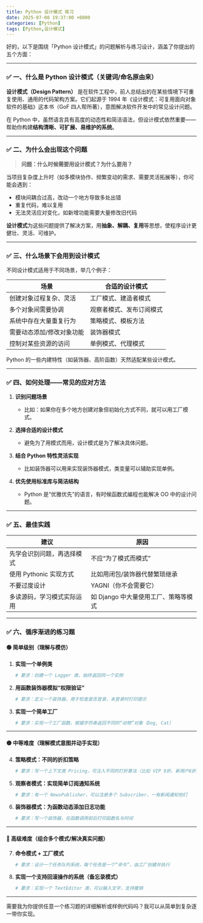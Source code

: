 ```yaml
---
title: Python 设计模式 练习
date: 2025-07-08 19:37:00 +0800
categories: [Python]
tags: [Python,设计模式]
---
```

好的，以下是围绕「Python 设计模式」的问题解析与练习设计，涵盖了你提出的五个方面：

---

### ✅ 一、什么是 Python 设计模式（关键词/命名原由来）

**设计模式（Design Pattern）** 是在软件工程中，前人总结出的在某些情境下可重复使用、通用的代码架构方案。它们起源于 1994 年《设计模式：可复用面向对象软件的基础》这本书（GoF 四人帮所著），意图解决软件开发中的常见设计问题。

在 Python 中，虽然语言具有高度的动态性和简洁语法，但设计模式依然重要——帮助你构建**结构清晰、可扩展、易维护的系统**。

---

### ✅ 二、为什么会出现这个问题

> **问题：什么时候需要用设计模式？为什么要用？**

当项目复杂度上升时（如多模块协作、频繁变动的需求、需要灵活拓展等），你可能会遇到：

* 模块间耦合过高，改动一个地方导致多处出错
* 重复代码，难以复用
* 无法灵活应对变化，如新增功能需要大量修改旧代码

**设计模式**为这些问题提供了解决方案，用**抽象、解耦、复用**等思想，使程序设计更健壮、灵活、可维护。

---

### ✅ 三、什么场景下会用到设计模式

不同设计模式适用于不同场景，举几个例子：

| 场景            | 合适的设计模式      |
| ------------- | ------------ |
| 创建对象过程复杂、灵活   | 工厂模式、建造者模式   |
| 多个对象间需要协调     | 观察者模式、发布订阅模式 |
| 系统中存在大量重复行为   | 策略模式、模板方法    |
| 需要动态添加/修改对象功能 | 装饰器模式        |
| 控制对某些资源的访问    | 单例模式、代理模式    |

Python 的一些内建特性（如装饰器、高阶函数）天然适配某些设计模式。

---

### ✅ 四、如何处理——常见的应对方法

1. **识别问题场景**

   * 比如：如果你在多个地方创建对象但初始化方式不同，就可以用工厂模式。
2. **选择合适的设计模式**

   * 避免为了用模式而用，设计模式是为了解决具体问题。
3. **结合 Python 特性灵活实现**

   * 比如装饰器可以用来实现装饰器模式，类变量可以辅助实现单例。
4. **优先使用标准库与简洁结构**

   * Python 是“优雅优先”的语言，有时候函数式编程也能解决 OO 中的设计问题。

---

### ✅ 五、最佳实践

| 建议               | 原因                     |
| ---------------- | ---------------------- |
| 先学会识别问题，再选择模式    | 不应“为了模式而模式”            |
| 使用 Pythonic 实现方式 | 比如用闭包/装饰器代替繁琐继承        |
| 不要过度设计           | YAGNI（你不会需要它）          |
| 多读源码，学习模式实际运用    | 如 Django 中大量使用工厂、策略等模式 |

---

### ✅ 六、循序渐进的练习题

#### 🟢 简单级别（理解与模仿）

1. **实现一个单例类**

   ```python
   # 要求：创建一个 Logger 类，始终返回同一个实例
   ```

2. **用函数装饰器模拟“权限验证”**

   ```python
   # 要求：定义一个装饰器，用于检查是否登录，未登录时打印提示
   ```

3. **实现一个简单工厂**

   ```python
   # 要求：实现一个工厂函数，根据字符串返回不同的“动物”对象（Dog, Cat）
   ```

---

#### 🟡 中等难度（理解模式意图并动手实现）

4. **策略模式：不同的折扣策略**

   ```python
   # 要求：写一个上下文类 Pricing，可注入不同的打折算法（比如 VIP 9折、新用户8折）
   ```

5. **观察者模式：实现简单订阅通知系统**

   ```python
   # 要求：有一个 NewsPublisher，可以注册多个 Subscriber，一有新闻通知他们
   ```

6. **装饰器模式：为函数动态添加日志功能**

   ```python
   # 要求：写一个装饰器，在函数调用前后打印函数名与时间
   ```

---

#### 🔴 高级难度（组合多个模式/解决真实问题）

7. **命令模式 + 工厂模式**

   ```python
   # 要求：设计一个任务队列系统，每个任务是一个“命令”，由工厂创建并执行
   ```

8. **实现一个支持回滚操作的系统（备忘录模式）**

   ```python
   # 要求：实现一个 TextEditor 类，可以输入文字，支持撤销
   ```

---

需要我为你提供任意一个练习题的详细解析或样例代码吗？我可以从简单到复杂逐一带你实现。
